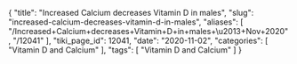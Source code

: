 {
    "title": "Increased Calcium decreases Vitamin D in males",
    "slug": "increased-calcium-decreases-vitamin-d-in-males",
    "aliases": [
        "/Increased+Calcium+decreases+Vitamin+D+in+males+\u2013+Nov+2020",
        "/12041"
    ],
    "tiki_page_id": 12041,
    "date": "2020-11-02",
    "categories": [
        "Vitamin D and Calcium"
    ],
    "tags": [
        "Vitamin D and Calcium"
    ]
}